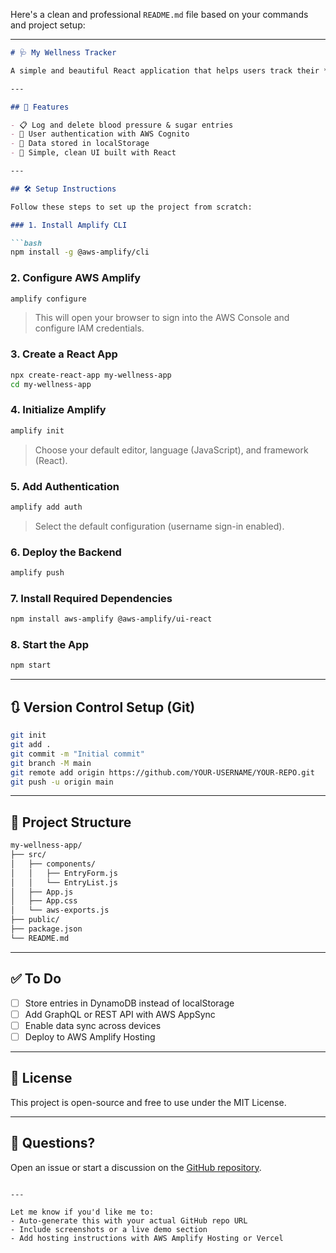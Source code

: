 Here's a clean and professional `README.md` file based on your commands and project setup:

---

````markdown
# 🩺 My Wellness Tracker

A simple and beautiful React application that helps users track their **blood pressure** and **sugar levels**, with secure user authentication powered by **AWS Amplify**.

---

## 🚀 Features

- 📋 Log and delete blood pressure & sugar entries
- 🔐 User authentication with AWS Cognito
- 💾 Data stored in localStorage
- 🎨 Simple, clean UI built with React

---

## 🛠️ Setup Instructions

Follow these steps to set up the project from scratch:

### 1. Install Amplify CLI

```bash
npm install -g @aws-amplify/cli
````

### 2. Configure AWS Amplify

```bash
amplify configure
```

> This will open your browser to sign into the AWS Console and configure IAM credentials.

### 3. Create a React App

```bash
npx create-react-app my-wellness-app
cd my-wellness-app
```

### 4. Initialize Amplify

```bash
amplify init
```

> Choose your default editor, language (JavaScript), and framework (React).

### 5. Add Authentication

```bash
amplify add auth
```

> Select the default configuration (username sign-in enabled).

### 6. Deploy the Backend

```bash
amplify push
```

### 7. Install Required Dependencies

```bash
npm install aws-amplify @aws-amplify/ui-react
```

### 8. Start the App

```bash
npm start
```

---

## 🔃 Version Control Setup (Git)

```bash
git init
git add .
git commit -m "Initial commit"
git branch -M main
git remote add origin https://github.com/YOUR-USERNAME/YOUR-REPO.git
git push -u origin main
```

---

## 📂 Project Structure

```bash
my-wellness-app/
├── src/
│   ├── components/
│   │   ├── EntryForm.js
│   │   └── EntryList.js
│   ├── App.js
│   ├── App.css
│   └── aws-exports.js
├── public/
├── package.json
└── README.md
```

---

## ✅ To Do

* [ ] Store entries in DynamoDB instead of localStorage
* [ ] Add GraphQL or REST API with AWS AppSync
* [ ] Enable data sync across devices
* [ ] Deploy to AWS Amplify Hosting

---

## 📜 License

This project is open-source and free to use under the MIT License.

---

## 💬 Questions?

Open an issue or start a discussion on the [GitHub repository](https://github.com/YOUR-USERNAME/YOUR-REPO).

```

---

Let me know if you'd like me to:
- Auto-generate this with your actual GitHub repo URL
- Include screenshots or a live demo section
- Add hosting instructions with AWS Amplify Hosting or Vercel
```
